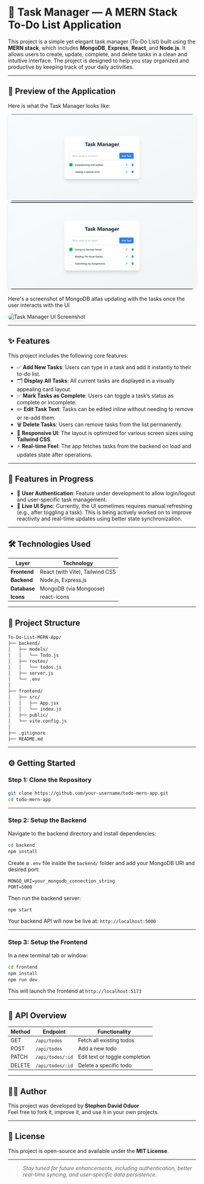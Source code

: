 # 📝 Task Manager — A MERN Stack To-Do List Application

This project is a simple yet elegant task manager (To-Do List) built using the **MERN stack**, which includes **MongoDB**, **Express**, **React**, and **Node.js**. It allows users to create, update, complete, and delete tasks in a clean and intuitive interface. The project is designed to help you stay organized and productive by keeping track of your daily activities.

---

## 📸 Preview of the Application

Here is what the Task Manager looks like:

<img src="./screenshots/Screenshot 2025-07-20 173119.png" alt="Task Manager UI Screenshot" style="max-width: 100%; border-radius: 12px; box-shadow: 0px 2px 10px rgba(0,0,0,0.1);" />

<img src="./screenshots/Screenshot 2025-07-20 191423.png" alt="Task Manager UI Screenshot" style="max-width: 100%; border-radius: 12px; box-shadow: 0px 2px 10px rgba(0,0,0,0.1);" />

Here's a screenshot of MongoDB atlas updating with the tasks once the user interacts with the UI

<img src="./Screenshot 2025-07-20 191358.png" alt="Task Manager UI Screenshot" style="max-width: 100%; border-radius: 12px; box-shadow: 0px 2px 10px rgba(0,0,0,0.1);" />

---

## ✨ Features

This project includes the following core features:

- ✅ **Add New Tasks**: Users can type in a task and add it instantly to their to-do list.
- 🗂️ **Display All Tasks**: All current tasks are displayed in a visually appealing card layout.
- ✅ **Mark Tasks as Complete**: Users can toggle a task’s status as complete or incomplete.
- ✏️ **Edit Task Text**: Tasks can be edited inline without needing to remove or re-add them.
- 🗑️ **Delete Tasks**: Users can remove tasks from the list permanently.
- 🧩 **Responsive UI**: The layout is optimized for various screen sizes using **Tailwind CSS**.
- ⚡ **Real-time Feel**: The app fetches tasks from the backend on load and updates state after operations.

---

## 🚧 Features in Progress

- 🔐 **User Authentication**: Feature under development to allow login/logout and user-specific task management.
- 🔄 **Live UI Sync**: Currently, the UI sometimes requires manual refreshing (e.g., after toggling a task). This is being actively worked on to improve reactivity and real-time updates using better state synchronization.

---

## 🛠️ Technologies Used

| Layer        | Technology                   |
|--------------|-------------------------------|
| **Frontend** | React (with Vite), Tailwind CSS |
| **Backend**  | Node.js, Express.js            |
| **Database** | MongoDB (via Mongoose)         |
| **Icons**    | react-icons                    |

---

## 📁 Project Structure

```
To-Do-List-MERN-App/
├── backend/
│   ├── models/
│   │   └── Todo.js
│   ├── routes/
│   │   └── todos.js
│   ├── server.js
│   └── .env
│
├── frontend/
│   ├── src/
│   │   ├── App.jsx
│   │   └── index.js
│   ├── public/
│   └── vite.config.js
│
├── .gitignore
├── README.md
```

---

## ⚙️ Getting Started

### Step 1: Clone the Repository

```bash
git clone https://github.com/your-username/todo-mern-app.git
cd todo-mern-app
```

---

### Step 2: Setup the Backend

Navigate to the backend directory and install dependencies:

```bash
cd backend
npm install
```

Create a `.env` file inside the `backend/` folder and add your MongoDB URI and desired port:

```
MONGO_URI=your_mongodb_connection_string
PORT=5000
```

Then run the backend server:

```bash
npm start
```

Your backend API will now be live at: `http://localhost:5000`

---

### Step 3: Setup the Frontend

In a new terminal tab or window:

```bash
cd frontend
npm install
npm run dev
```

This will launch the frontend at `http://localhost:5173`

---

## 📡 API Overview

| Method | Endpoint         | Functionality                   |
|--------|------------------|----------------------------------|
| GET    | `/api/todos`     | Fetch all existing todos         |
| POST   | `/api/todos`     | Add a new todo                   |
| PATCH  | `/api/todos/:id` | Edit text or toggle completion   |
| DELETE | `/api/todos/:id` | Delete a specific todo           |

---

## 🧑‍💻 Author

This project was developed by **Stephen David Oduor**  
Feel free to fork it, improve it, and use it in your own projects.

---

## 📜 License

This project is open-source and available under the **MIT License**.

---

> _Stay tuned for future enhancements, including authentication, better real-time syncing, and user-specific data persistence._

